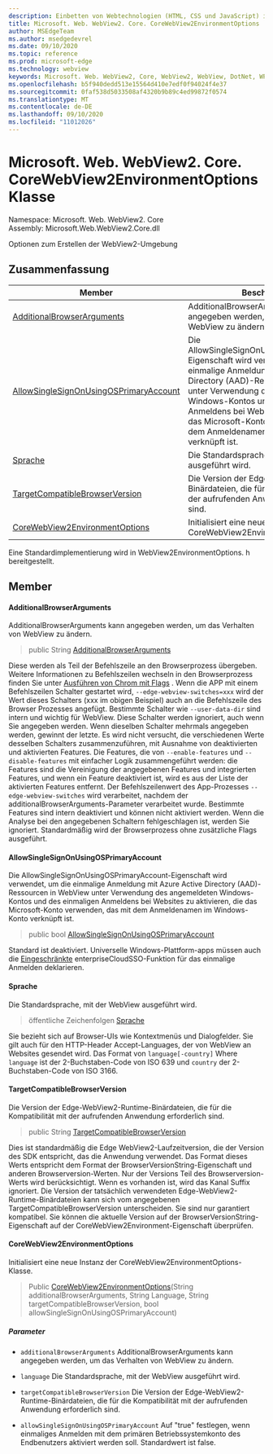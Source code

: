 ```yaml
---
description: Einbetten von Webtechnologien (HTML, CSS und JavaScript) in ihre systemeigenen Anwendungen mit dem Microsoft Edge WebView2-Steuerelement
title: Microsoft. Web. WebView2. Core. CoreWebView2EnvironmentOptions
author: MSEdgeTeam
ms.author: msedgedevrel
ms.date: 09/10/2020
ms.topic: reference
ms.prod: microsoft-edge
ms.technology: webview
keywords: Microsoft. Web. WebView2, Core, WebView2, WebView, DotNet, WPF, WinForms, APP, Edge, CoreWebView2, CoreWebView2Controller, Browser Control, Edge HTML, Microsoft. Web. WebView2. Core. CoreWebView2EnvironmentOptions
ms.openlocfilehash: b5f940dedd513e15564d410e7edf0f94024f4e37
ms.sourcegitcommit: 0faf538d5033508af4320b9b89c4ed99872f0574
ms.translationtype: MT
ms.contentlocale: de-DE
ms.lasthandoff: 09/10/2020
ms.locfileid: "11012026"
---
```

# Microsoft. Web. WebView2. Core. CoreWebView2EnvironmentOptions Klasse 

Namespace: Microsoft. Web. WebView2. Core \
Assembly: Microsoft.Web.WebView2.Core.dll

Optionen zum Erstellen der WebView2-Umgebung

## Zusammenfassung

 Member                        | Beschreibungen
--------------------------------|---------------------------------------------
[AdditionalBrowserArguments](#additionalbrowserarguments) | AdditionalBrowserArguments kann angegeben werden, um das Verhalten von WebView zu ändern.
[AllowSingleSignOnUsingOSPrimaryAccount](#allowsinglesignonusingosprimaryaccount) | Die AllowSingleSignOnUsingOSPrimaryAccount-Eigenschaft wird verwendet, um die einmalige Anmeldung mit Azure Active Directory (AAD)-Ressourcen in WebView unter Verwendung des angemeldeten Windows-Kontos und des einmaligen Anmeldens bei Websites zu aktivieren, die das Microsoft-Konto verwenden, das mit dem Anmeldenamen im Windows-Konto verknüpft ist.
[Sprache](#language) | Die Standardsprache, mit der WebView ausgeführt wird.
[TargetCompatibleBrowserVersion](#targetcompatiblebrowserversion) | Die Version der Edge-WebView2-Runtime-Binärdateien, die für die Kompatibilität mit der aufrufenden Anwendung erforderlich sind.
[CoreWebView2EnvironmentOptions](#corewebview2environmentoptions) | Initialisiert eine neue Instanz der CoreWebView2EnvironmentOptions-Klasse.

Eine Standardimplementierung wird in WebView2EnvironmentOptions. h bereitgestellt.

## Member

#### AdditionalBrowserArguments 

AdditionalBrowserArguments kann angegeben werden, um das Verhalten von WebView zu ändern.

> public String [AdditionalBrowserArguments](#additionalbrowserarguments)

Diese werden als Teil der Befehlszeile an den Browserprozess übergeben. Weitere Informationen zu Befehlszeilen wechseln in den Browserprozess finden Sie unter [Ausführen von Chrom mit Flags](https://aka.ms/RunChromiumWithFlags) . Wenn die APP mit einem Befehlszeilen Schalter gestartet wird, `--edge-webview-switches=xxx` wird der Wert dieses Schalters (xxx im obigen Beispiel) auch an die Befehlszeile des Browser Prozesses angefügt. Bestimmte Schalter wie `--user-data-dir` sind intern und wichtig für WebView. Diese Schalter werden ignoriert, auch wenn Sie angegeben werden. Wenn dieselben Schalter mehrmals angegeben werden, gewinnt der letzte. Es wird nicht versucht, die verschiedenen Werte desselben Schalters zusammenzuführen, mit Ausnahme von deaktivierten und aktivierten Features. Die Features, die von `--enable-features` und `--disable-features` mit einfacher Logik zusammengeführt werden: die Features sind die Vereinigung der angegebenen Features und integrierten Features, und wenn ein Feature deaktiviert ist, wird es aus der Liste der aktivierten Features entfernt. Der Befehlszeilenwert des App-Prozesses `--edge-webview-switches` wird verarbeitet, nachdem der additionalBrowserArguments-Parameter verarbeitet wurde. Bestimmte Features sind intern deaktiviert und können nicht aktiviert werden. Wenn die Analyse bei den angegebenen Schaltern fehlgeschlagen ist, werden Sie ignoriert. Standardmäßig wird der Browserprozess ohne zusätzliche Flags ausgeführt.

#### AllowSingleSignOnUsingOSPrimaryAccount 

Die AllowSingleSignOnUsingOSPrimaryAccount-Eigenschaft wird verwendet, um die einmalige Anmeldung mit Azure Active Directory (AAD)-Ressourcen in WebView unter Verwendung des angemeldeten Windows-Kontos und des einmaligen Anmeldens bei Websites zu aktivieren, die das Microsoft-Konto verwenden, das mit dem Anmeldenamen im Windows-Konto verknüpft ist.

> public bool [AllowSingleSignOnUsingOSPrimaryAccount](#allowsinglesignonusingosprimaryaccount)

Standard ist deaktiviert. Universelle Windows-Plattform-apps müssen auch die [Eingeschränkte](https://docs.microsoft.com/windows/uwp/packaging/app-capability-declarations#restricted-capabilities) enterpriseCloudSSO-Funktion für das einmalige Anmelden deklarieren.

#### Sprache 

Die Standardsprache, mit der WebView ausgeführt wird.

> öffentliche Zeichenfolgen [Sprache](#language)

Sie bezieht sich auf Browser-UIs wie Kontextmenüs und Dialogfelder. Sie gilt auch für den HTTP-Header Accept-Languages, der von WebView an Websites gesendet wird. Das Format von `language[-country]` Where `language` ist der 2-Buchstaben-Code von ISO 639 und `country` der 2-Buchstaben-Code von ISO 3166.

#### TargetCompatibleBrowserVersion 

Die Version der Edge-WebView2-Runtime-Binärdateien, die für die Kompatibilität mit der aufrufenden Anwendung erforderlich sind.

> public String [TargetCompatibleBrowserVersion](#targetcompatiblebrowserversion)

Dies ist standardmäßig die Edge WebView2-Laufzeitversion, die der Version des SDK entspricht, das die Anwendung verwendet. Das Format dieses Werts entspricht dem Format der BrowserVersionString-Eigenschaft und anderen Browserversion-Werten. Nur der Versions Teil des Browserversion-Werts wird berücksichtigt. Wenn es vorhanden ist, wird das Kanal Suffix ignoriert. Die Version der tatsächlich verwendeten Edge-WebView2-Runtime-Binärdateien kann sich vom angegebenen TargetCompatibleBrowserVersion unterscheiden. Sie sind nur garantiert kompatibel. Sie können die aktuelle Version auf der BrowserVersionString-Eigenschaft auf der CoreWebView2Environment-Eigenschaft überprüfen.

#### CoreWebView2EnvironmentOptions 

Initialisiert eine neue Instanz der CoreWebView2EnvironmentOptions-Klasse.

> Public [CoreWebView2EnvironmentOptions](#corewebview2environmentoptions)(String additionalBrowserArguments, String Language, String targetCompatibleBrowserVersion, bool allowSingleSignOnUsingOSPrimaryAccount)

##### Parameter
* `additionalBrowserArguments` AdditionalBrowserArguments kann angegeben werden, um das Verhalten von WebView zu ändern. 

* `language` Die Standardsprache, mit der WebView ausgeführt wird. 

* `targetCompatibleBrowserVersion` Die Version der Edge-WebView2-Runtime-Binärdateien, die für die Kompatibilität mit der aufrufenden Anwendung erforderlich sind. 

* `allowSingleSignOnUsingOSPrimaryAccount` Auf "true" festlegen, wenn einmaliges Anmelden mit dem primären Betriebssystemkonto des Endbenutzers aktiviert werden soll. Standardwert ist false.

